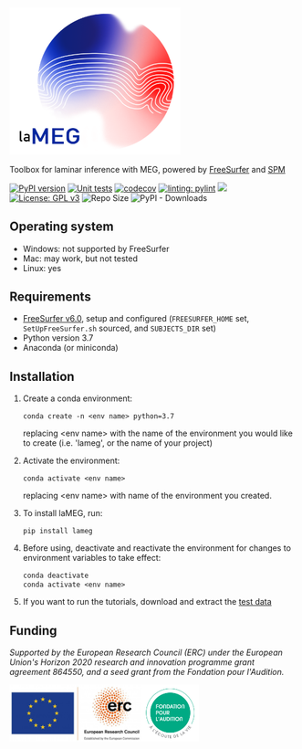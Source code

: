 <img src="https://github.com/danclab/laMEG/blob/main/lameg/assets/logo.png?raw=true" alt="laMEG" title="Title" width="300"/>

Toolbox for laminar inference with MEG, powered by [FreeSurfer](https://surfer.nmr.mgh.harvard.edu/fswiki) and [SPM](https://github.com/spm/)

[![PyPI version](https://badge.fury.io/py/lameg.svg)](https://badge.fury.io/py/lameg)
[![Unit tests](https://github.com/danclab/laMEG/actions/workflows/python-package-conda.yml/badge.svg)](https://github.com/danclab/laMEG/actions/workflows/python-package-conda.yml)
[![codecov](https://codecov.io/gh/danclab/laMEG/branch/main/graph/badge.svg)](https://codecov.io/gh/danclab/laMEG)
[![linting: pylint](https://img.shields.io/badge/linting-pylint-yellowgreen)](https://github.com/pylint-dev/pylint)
[![](https://img.shields.io/badge/Python-3.7-blue.svg)](https://www.python.org/downloads/)
[![License: GPL v3](https://img.shields.io/badge/License-GPLv3-blue.svg)](https://www.gnu.org/licenses/gpl-3.0)
![Repo Size](https://img.shields.io/github/repo-size/danclab/laMEG)
![PyPI - Downloads](https://img.shields.io/pypi/dm/lameg)

## Operating system
* Windows: not supported by FreeSurfer
* Mac: may work, but not tested
* Linux: yes
  
## Requirements
* [FreeSurfer v6.0](https://surfer.nmr.mgh.harvard.edu/fswiki/rel6downloads), setup and configured (`FREESURFER_HOME` set, `SetUpFreeSurfer.sh` sourced, and `SUBJECTS_DIR` set)
* Python version 3.7
* Anaconda (or miniconda)

## Installation
1. Create a conda environment:

       conda create -n <env name> python=3.7

   replacing &lt;env name&gt; with the name of the environment you would like to create (i.e. 'lameg', or the name of your project)

2. Activate the environment:

       conda activate <env name>

   replacing &lt;env name&gt; with name of the environment you created. 

3. To install laMEG, run:

       pip install lameg

4. Before using, deactivate and reactivate the environment for changes to environment variables to take effect:

       conda deactivate
       conda activate <env name>

5. If you want to run the tutorials, download and extract the [test data](https://osf.io/mgz9q/download)

## Funding
*Supported by the European Research Council (ERC) under the European Union's Horizon 2020 research and innovation programme grant agreement 864550, and a seed grant from the Fondation pour l'Audition.*

<div style="display: flex; align-items: left;">
    <img src="https://github.com/danclab/laMEG/blob/main/lameg/assets/erc_logo.jpg?raw=true" alt="ERC" title="Title" height="100"/>
    <img src="https://github.com/danclab/laMEG/blob/main/lameg/assets/fpa_logo.png?raw=true" alt="FPA" title="Title" height="100"/>
</div>
